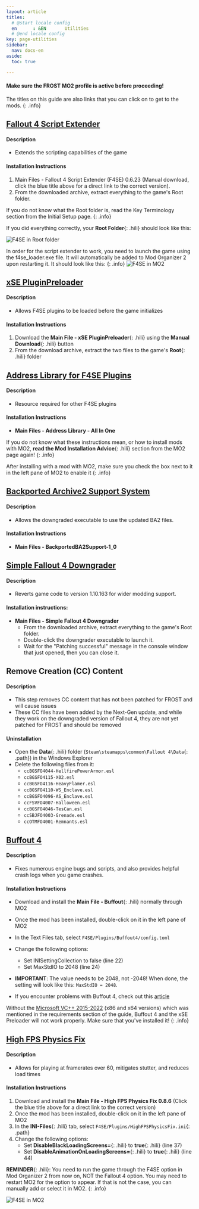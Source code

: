 ```yaml
---
layout: article
titles:
  # @start locale config
  en      : &EN       Utilities
  # @end locale config
key: page-utilities
sidebar:
  nav: docs-en
aside:
  toc: true

---
```




#### Make sure the **FROST** MO2 profile is active before proceeding!
The titles on this guide are also links that you can click on to get to the mods.
{: .info}


## [Fallout 4 Script Extender](https://www.nexusmods.com/fallout4/mods/42147?tab=files&file_id=253313)

#### Description
* Extends the scripting capabilities of the game

#### Installation Instructions

1. Main Files - Fallout 4 Script Extender (F4SE) 0.6.23 (Manual download, click the blue title above for a direct link to the correct version).
2. From the downloaded archive, extract everything to the game's Root folder.


If you do not know what the Root folder is, read the Key Terminology section from the Initial Setup page.
{: .info}

If you did everything correctly, your **Root Folder**{: .hili} should look like this:

![F4SE in Root folder](./assets/images/root.webp "F4SE in Root folder")


In order for the script extender to work, you need to launch the game using the f4se_loader.exe file. It will automatically be added to Mod Organizer 2 upon restarting it. It should look like this:
{: .info}
![F4SE in MO2](./assets/images/select_f4se.png "F4SE in MO2")


## [xSE PluginPreloader](https://www.nexusmods.com/fallout4/mods/33946)

#### Description
- Allows F4SE plugins to be loaded before the game initializes

#### Installation Instructions
1. Download the **Main File - xSE PluginPreloader**{: .hili} using the **Manual Download**{: .hili} button
2. From the download archive, extract the two files to the game's **Root**{: .hili} folder

## [Address Library for F4SE Plugins](https://www.nexusmods.com/fallout4/mods/47327)

#### Description
- Resource required for other F4SE plugins

#### Installation Instructions
* **Main Files - Address Library - All In One**

If you do not know what these instructions mean, or how to install mods with MO2, **read the Mod Installation Advice**{: .hili} section from the MO2 page again!
{: .info}


After installing with a mod with MO2, make sure you check the box next to it in the left pane of MO2 to enable it
{: .info}

## [Backported Archive2 Support System](https://www.nexusmods.com/fallout4/mods/81859)

#### Description
- Allows the downgraded executable to use the updated BA2 files.

#### Installation Instructions

* **Main Files - BackportedBA2Support-1_0**

## [Simple Fallout 4 Downgrader](https://www.nexusmods.com/fallout4/mods/81933)

#### Description
- Reverts game code to version 1.10.163 for wider modding support.

#### Installation instructions:

- **Main Files - Simple Fallout 4 Downgrader**
  - From the downloaded archive, extract everything to the game's Root folder.
  - Double-click the downgrader executable to launch it.
  - Wait for the "Patching successful" message in the console window that just opened, then you can close it.


## Remove Creation  (CC) Content
#### Description
* This step removes CC content that has not been patched for FROST and will cause issues
* These CC files have been added by the Next-Gen update, and while they work on the downgraded version of Fallout 4, they are not yet patched for FROST and should be removed

#### Uninstallation
* Open the  **Data**{: .hili} folder (`Steam\steamapps\common\Fallout 4\Data`{: .path}) in the Windows Explorer
* Delete the following files from it:
  * `ccBGSFO4044-HellfirePowerArmor.esl`
  * `ccBGSFO4115-X02.esl`
  * `ccBGSFO4116-HeavyFlamer.esl`
  * `ccBGSFO4110-WS_Enclave.esl`
  * `ccBGSFO4096-AS_Enclave.esl`
  * `ccFSVFO4007-Halloween.esl`
  * `ccBGSFO4046-TesCan.esl`
  * `ccSBJFO4003-Grenade.esl`
  * `ccOTMFO4001-Remnants.esl`


## [Buffout 4](https://www.nexusmods.com/fallout4/mods/47359?tab=files)

#### Description
- Fixes numerous engine bugs and scripts, and also provides helpful crash logs when you game crashes.

#### Installation Instructions
* Download and install the **Main File - Buffout**{: .hili} normally through MO2
* Once the mod has been installed, double-click on it in the left pane of MO2
* In the Text Files tab, select `F4SE/Plugins/Buffout4/config.toml`
* Change the following options:
  * Set INISettingCollection to false (line 22)
  * Set MaxStdIO to 2048 (line 24)
*  **IMPORTANT**: The value needs to be 2048, not -2048! When done, the setting will look like this: `MaxStdIO = 2048`.


  * If you encounter problems with Buffout 4, check out this [article](https://www.nexusmods.com/fallout4/articles/3115)

Without the [Microsoft VC++ 2015-2022](https://docs.microsoft.com/en-us/cpp/windows/latest-supported-vc-redist?view=msvc-170) (x86 and x64 versions) which was mentioned in the requirements section of the guide, Buffout 4 and the xSE Preloader will not work properly. Make sure that you've installed it!
{: .info}


## [High FPS Physics Fix](https://www.nexusmods.com/fallout4/mods/44798?tab=files&file_id=242328&nmm=1)

#### Description
- Allows for playing at framerates over 60, mitigates stutter, and reduces load times

#### Installation Instructions
1. Download and install the **Main File - High FPS Physics Fix 0.8.6** (Click the blue title above for a direct link to the correct version)
2. Once the mod has been installed, double-click on it in the left pane of MO2
3. In the **INI-Files**{: .hili} tab, select `F4SE/Plugins/HighFPSPhysicsFix.ini`{: .path}
4. Change the following options:
    - Set **DisableBlackLoadingScreens=**{: .hili} to **true**{: .hili} (line 37)
    - Set **DisableAnimationOnLoadingScreens=**{: .hili} to **true**{: .hili} (line 44)


**REMINDER**{: .hili}: You need to run the game through the F4SE option in Mod Organizer 2 from now on, NOT the Fallout 4 option. You may need to restart MO2 for the option to appear. If that is not the case, you can manually add or select it in MO2. 
{: .info}

![F4SE in MO2](./assets/images/select_f4se.png "F4SE in MO2")